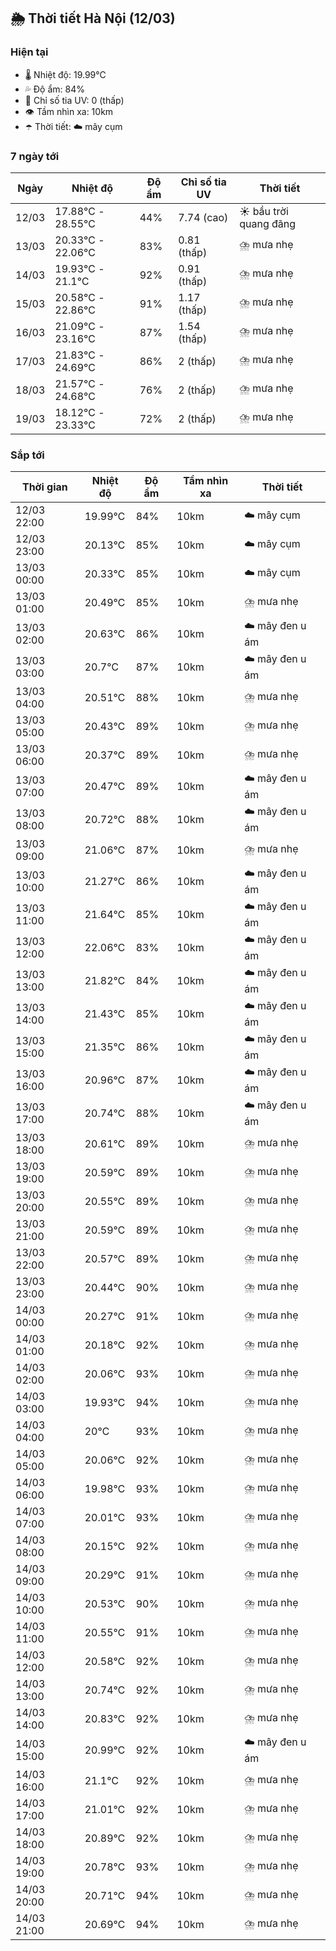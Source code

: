 ## 🌦️ Thời tiết Hà Nội (12/03)

### Hiện tại

- 🌡️ Nhiệt độ: 19.99℃
- 💦 Độ ẩm: 84%
- 🌟 Chỉ số tia UV: 0 (thấp)
- 👁️ Tầm nhìn xa: 10km
- ☂️ Thời tiết: ☁️ mây cụm

### 7 ngày tới

| Ngày | Nhiệt độ | Độ ẩm | Chỉ số tia UV | Thời tiết |
| --- | --- | --- | --- | --- |
| 12/03 | 17.88℃ - 28.55℃ | 44% | 7.74 (cao) | ☀️ bầu trời quang đãng |
| 13/03 | 20.33℃ - 22.06℃ | 83% | 0.81 (thấp) | ⛈️ mưa nhẹ |
| 14/03 | 19.93℃ - 21.1℃ | 92% | 0.91 (thấp) | ⛈️ mưa nhẹ |
| 15/03 | 20.58℃ - 22.86℃ | 91% | 1.17 (thấp) | ⛈️ mưa nhẹ |
| 16/03 | 21.09℃ - 23.16℃ | 87% | 1.54 (thấp) | ⛈️ mưa nhẹ |
| 17/03 | 21.83℃ - 24.69℃ | 86% | 2 (thấp) | ⛈️ mưa nhẹ |
| 18/03 | 21.57℃ - 24.68℃ | 76% | 2 (thấp) | ⛈️ mưa nhẹ |
| 19/03 | 18.12℃ - 23.33℃ | 72% | 2 (thấp) | ⛈️ mưa nhẹ |

### Sắp tới

| Thời gian | Nhiệt độ | Độ ẩm | Tầm nhìn xa | Thời tiết |
| --- | --- | --- | --- | --- |
| 12/03 22:00 | 19.99℃ | 84% | 10km | ☁️ mây cụm |
| 12/03 23:00 | 20.13℃ | 85% | 10km | ☁️ mây cụm |
| 13/03 00:00 | 20.33℃ | 85% | 10km | ☁️ mây cụm |
| 13/03 01:00 | 20.49℃ | 85% | 10km | ⛈️ mưa nhẹ |
| 13/03 02:00 | 20.63℃ | 86% | 10km | ☁️ mây đen u ám |
| 13/03 03:00 | 20.7℃ | 87% | 10km | ☁️ mây đen u ám |
| 13/03 04:00 | 20.51℃ | 88% | 10km | ⛈️ mưa nhẹ |
| 13/03 05:00 | 20.43℃ | 89% | 10km | ⛈️ mưa nhẹ |
| 13/03 06:00 | 20.37℃ | 89% | 10km | ⛈️ mưa nhẹ |
| 13/03 07:00 | 20.47℃ | 89% | 10km | ☁️ mây đen u ám |
| 13/03 08:00 | 20.72℃ | 88% | 10km | ☁️ mây đen u ám |
| 13/03 09:00 | 21.06℃ | 87% | 10km | ⛈️ mưa nhẹ |
| 13/03 10:00 | 21.27℃ | 86% | 10km | ☁️ mây đen u ám |
| 13/03 11:00 | 21.64℃ | 85% | 10km | ☁️ mây đen u ám |
| 13/03 12:00 | 22.06℃ | 83% | 10km | ☁️ mây đen u ám |
| 13/03 13:00 | 21.82℃ | 84% | 10km | ☁️ mây đen u ám |
| 13/03 14:00 | 21.43℃ | 85% | 10km | ☁️ mây đen u ám |
| 13/03 15:00 | 21.35℃ | 86% | 10km | ☁️ mây đen u ám |
| 13/03 16:00 | 20.96℃ | 87% | 10km | ☁️ mây đen u ám |
| 13/03 17:00 | 20.74℃ | 88% | 10km | ☁️ mây đen u ám |
| 13/03 18:00 | 20.61℃ | 89% | 10km | ⛈️ mưa nhẹ |
| 13/03 19:00 | 20.59℃ | 89% | 10km | ⛈️ mưa nhẹ |
| 13/03 20:00 | 20.55℃ | 89% | 10km | ⛈️ mưa nhẹ |
| 13/03 21:00 | 20.59℃ | 89% | 10km | ⛈️ mưa nhẹ |
| 13/03 22:00 | 20.57℃ | 89% | 10km | ⛈️ mưa nhẹ |
| 13/03 23:00 | 20.44℃ | 90% | 10km | ⛈️ mưa nhẹ |
| 14/03 00:00 | 20.27℃ | 91% | 10km | ⛈️ mưa nhẹ |
| 14/03 01:00 | 20.18℃ | 92% | 10km | ⛈️ mưa nhẹ |
| 14/03 02:00 | 20.06℃ | 93% | 10km | ⛈️ mưa nhẹ |
| 14/03 03:00 | 19.93℃ | 94% | 10km | ⛈️ mưa nhẹ |
| 14/03 04:00 | 20℃ | 93% | 10km | ⛈️ mưa nhẹ |
| 14/03 05:00 | 20.06℃ | 92% | 10km | ⛈️ mưa nhẹ |
| 14/03 06:00 | 19.98℃ | 93% | 10km | ⛈️ mưa nhẹ |
| 14/03 07:00 | 20.01℃ | 93% | 10km | ⛈️ mưa nhẹ |
| 14/03 08:00 | 20.15℃ | 92% | 10km | ⛈️ mưa nhẹ |
| 14/03 09:00 | 20.29℃ | 91% | 10km | ⛈️ mưa nhẹ |
| 14/03 10:00 | 20.53℃ | 90% | 10km | ⛈️ mưa nhẹ |
| 14/03 11:00 | 20.55℃ | 91% | 10km | ⛈️ mưa nhẹ |
| 14/03 12:00 | 20.58℃ | 92% | 10km | ⛈️ mưa nhẹ |
| 14/03 13:00 | 20.74℃ | 92% | 10km | ⛈️ mưa nhẹ |
| 14/03 14:00 | 20.83℃ | 92% | 10km | ⛈️ mưa nhẹ |
| 14/03 15:00 | 20.99℃ | 92% | 10km | ☁️ mây đen u ám |
| 14/03 16:00 | 21.1℃ | 92% | 10km | ⛈️ mưa nhẹ |
| 14/03 17:00 | 21.01℃ | 92% | 10km | ⛈️ mưa nhẹ |
| 14/03 18:00 | 20.89℃ | 92% | 10km | ⛈️ mưa nhẹ |
| 14/03 19:00 | 20.78℃ | 93% | 10km | ⛈️ mưa nhẹ |
| 14/03 20:00 | 20.71℃ | 94% | 10km | ⛈️ mưa nhẹ |
| 14/03 21:00 | 20.69℃ | 94% | 10km | ⛈️ mưa nhẹ |
